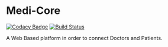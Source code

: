 # Medi-Core
[![Codacy Badge](https://api.codacy.com/project/badge/Grade/1500788e71d44fd2b75e703f6dfd694f)](https://www.codacy.com/app/shehand/Medi-Core?utm_source=github.com&amp;utm_medium=referral&amp;utm_content=shehand/Medi-Core&amp;utm_campaign=Badge_Grade)
[![Build Status](https://travis-ci.org/shehand/Medi-Core.svg?branch=master)](https://travis-ci.org/shehand/Medi-Core)

A Web Based platform in order to connect Doctors and Patients.
